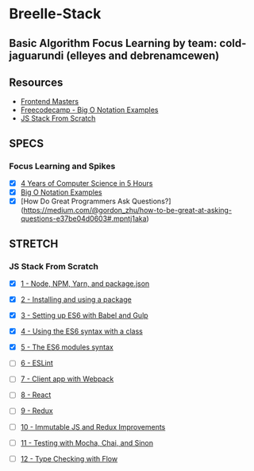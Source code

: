 # Breelle-Stack

## Basic Algorithm Focus Learning by team: cold-jaguarundi (elleyes and debrenamcewen)

## Resources

- [Frontend Masters](https://frontendmasters.com/courses/computer-science/)
- [Freecodecamp - Big O Notation Examples](https://www.freecodecamp.com/videos/big-o-notation-a-few-examples)
- [JS Stack From Scratch](https://github.com/verekia/js-stack-from-scratch)

## SPECS

### Focus Learning and Spikes
- [X] [4 Years of Computer Science in 5 Hours](https://frontendmasters.com/courses/computer-science/)
- [X] [Big O Notation Examples](https://www.freecodecamp.com/videos/big-o-notation-a-few-examples)
- [X] [How Do Great Programmers Ask Questions?] (https://medium.com/@gordon_zhu/how-to-be-great-at-asking-questions-e37be04d0603#.mpntj1aka)

## STRETCH

### JS Stack From Scratch

-[X] [1 - Node, NPM, Yarn, and package.json](https://github.com/verekia/js-stack-from-scratch/blob/master/tutorial/1-node-npm-yarn-package-json)

-[X] [2 - Installing and using a package](https://github.com/verekia/js-stack-from-scratch/blob/master/tutorial/2-packages)

-[X] [3 - Setting up ES6 with Babel and Gulp](https://github.com/verekia/js-stack-from-scratch/blob/master/tutorial/3-es6-babel-gulp)

-[X] [4 - Using the ES6 syntax with a class](https://github.com/verekia/js-stack-from-scratch/blob/master/tutorial/4-es6-syntax-class)

-[X] [5 - The ES6 modules syntax](https://github.com/verekia/js-stack-from-scratch/blob/master/tutorial/5-es6-modules-syntax)

-[ ] [6 - ESLint](https://github.com/verekia/js-stack-from-scratch/blob/master/tutorial/6-eslint)

-[ ] [7 - Client app with Webpack](https://github.com/verekia/js-stack-from-scratch/blob/master/tutorial/7-client-webpack)

-[ ] [8 - React](https://github.com/verekia/js-stack-from-scratch/blob/master/tutorial/8-react)

-[ ] [9 - Redux](https://github.com/verekia/js-stack-from-scratch/blob/master/tutorial/9-redux)

-[ ] [10 - Immutable JS and Redux Improvements](https://github.com/verekia/js-stack-from-scratch/blob/master/tutorial/10-immutable-redux-improvements)

-[ ] [11 - Testing with Mocha, Chai, and Sinon](https://github.com/verekia/js-stack-from-scratch/blob/master/tutorial/11-testing-mocha-chai-sinon)

-[ ] [12 - Type Checking with Flow](https://github.com/verekia/js-stack-from-scratch/blob/master/tutorial/12-flow)

